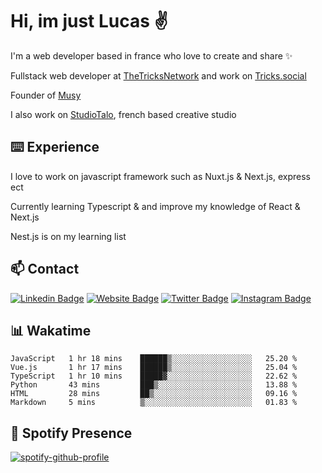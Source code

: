 # Hi, im just Lucas ✌️

I'm a web developer based in france who love to create and share ✨

Fullstack web developer at [TheTricksNetwork](https://thetricksnetwork.com/) and work on [Tricks.social](https://tricks.social)

Founder of [Musy](https://musy.app)

I also work on [StudioTalo](https://talodev.fr), french based creative studio

## ⌨️ Experience

I love to work on javascript framework such as Nuxt.js & Next.js, express ect

Currently learning Typescript & and improve my knowledge of React & Next.js

Nest.js is on my learning list

## 📫 Contact

[![Linkedin Badge](https://img.shields.io/badge/-LinkedIn-0e76a8?style=flat-square&logo=Linkedin&logoColor=white)](https://www.linkedin.com/in/lucasbellier/)
[![Website Badge](https://img.shields.io/badge/Website-3b5998?style=flat-square&logo=google-chrome&logoColor=white)](https://lucasblr.fr)
[![Twitter Badge](https://img.shields.io/badge/-Twitter-00acee?style=flat-square&logo=Twitter&logoColor=white)](https://twitter.com/ImJustLucas_)
[![Instagram Badge](https://img.shields.io/badge/-Instagram-e4405f?style=flat-square&logo=Instagram&logoColor=white)](https://instagram.com/luuucas.blr/)

## 📊 Wakatime
<!--START_SECTION:waka-->

```text
JavaScript   1 hr 18 mins    ██████▒░░░░░░░░░░░░░░░░░░   25.20 %
Vue.js       1 hr 17 mins    ██████▒░░░░░░░░░░░░░░░░░░   25.04 %
TypeScript   1 hr 10 mins    █████▓░░░░░░░░░░░░░░░░░░░   22.62 %
Python       43 mins         ███▒░░░░░░░░░░░░░░░░░░░░░   13.88 %
HTML         28 mins         ██▒░░░░░░░░░░░░░░░░░░░░░░   09.16 %
Markdown     5 mins          ▒░░░░░░░░░░░░░░░░░░░░░░░░   01.83 %
```

<!--END_SECTION:waka-->

## 🎵 Spotify Presence

[![spotify-github-profile](https://spotify-github-profile.vercel.app/api/view?uid=zelder175&cover_image=true&theme=novatorem&show_offline=true&background_color=ffffff&bar_color=e3f6fb&bar_color_cover=true)](https://spotify-github-profile.vercel.app/api/view?uid=zelder175&redirect=true)
